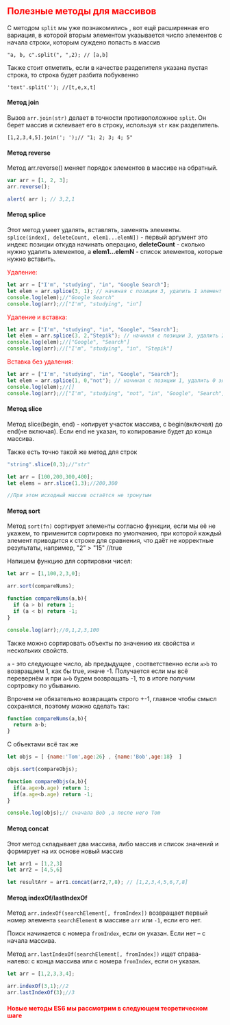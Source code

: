 ## <font color="red">Полезные методы для массивов</font>
С методом `split` мы уже познакомились , вот ещё расширенная его вариация, в которой вторым элементом указывается число элементов с начала строки, которым суждено попасть в массив

`"a, b, c".split(", ",2); // [a,b]`

Также стоит отметить, если в качестве разделителя указана пустая строка, то строка будет разбита побуквенно

`'text'.split(''); //[t,e,x,t]`

#### Метод join
Вызов `arr.join(str)` делает в точности противоположное `split`. Он берет массив и склеивает его в строку, используя `str` как разделитель.

`[1,2,3,4,5].join('; ');// "1; 2; 3; 4; 5"`

#### Метод reverse
Метод arr.reverse() меняет порядок элементов в массиве на обратный.

```js
var arr = [1, 2, 3];
arr.reverse();

alert( arr ); // 3,2,1
```

#### Метод splice

Этот метод умеет удалять, вставлять, заменять элементы.
`splice(index[, deleteCount, elem1...elemN])` - первый аргумент это индекс позиции откуда начинать операцию, <b>deleteCount</b> - сколько нужно удалить элементов, а <b>elem1...elemN</b> - список элементов, которые нужно вставить.

<font color="red">Удаление:</font>

```js
let arr = ["I'm", "studying", "in", "Google Search"];
let elem = arr.splice(3, 1); // начиная с позиции 3, удалить 1 элемент
console.log(elem);//"Google Search"
console.log(arr);//["I'm", "studying", "in"]
```

<font color="red">Удаление и вставка:</font>

```js
let arr = ["I'm", "studying", "in", "Google", "Search"];
let elem = arr.splice(3, 2,"Stepik"); // начиная с позиции 3, удалить 2 элемента и вставить "Stepik"
console.log(elem);//["Google", "Search"]
console.log(arr);//["I'm", "studying", "in", "Stepik"]
```

<font color="red">Вставка без удаления:</font>

```js
let arr = ["I'm", "studying", "in", "Google", "Search"];
let elem = arr.splice(1, 0,"not"); // начиная с позиции 1, удалить 0 элементов и вставить "not"
console.log(elem);//[]
console.log(arr);//["I'm", "studying", "not", "in", "Google", "Search"]
```

#### Метод slice

Метод slice(begin, end) - копирует участок массива, с begin(включая) до end(не включая). Если end не указан, то копирование будет до конца массива.

Также есть точно такой же метод для строк

```js
"string".slice(0,3);//"str"

let arr = [100,200,300,400];
let elems = arr.slice(1,3);//200,300

//При этом исходный массив остаётся не тронутым
```

#### Метод sort

Метод `sort(fn)` сортирует элементы согласно функции, если мы её не укажем, то применится сортировка по умолчанию, при которой каждый элемент приводится к строке для сравнения, что даёт не корректные результаты, например, "2" > "15" //true

Напишем функцию для сортировки чисел:

```js
let arr = [1,100,2,3,0];

arr.sort(compareNums);

function compareNums(a,b){
  if (a > b) return 1;
  if (a < b) return -1;
}

console.log(arr);//0,1,2,3,100
```

Также можно сортировать объекты по значению их свойства и нескольких свойств.

`a` - это следующее число, аb предыдущее , соответственно если `a>b` то возвращаем 1, как бы true, иначе -1. Получается если мы всё перевернём и при `a>b` будем возвращать -1, то в итоге получим сортровку по убыванию.

Впрочем не обязательно возвращать строго +-1, главное чтобы смысл сохранялся, поэтому можно сделать так:

```js
function compareNums(a,b){
  return a-b;
}
```

C объектами всё так же 

```js
let objs = [ {name:'Tom',age:26} , {name:'Bob',age:18}  ]

objs.sort(compareObjs);

function compareObjs(a,b){
  if(a.age>b.age) return 1;
  if(a.age<b.age) return -1;
}

console.log(objs);// сначала Bob ,а после него Tom
```

#### Метод concat

Этот метод складывает два массива, либо массив и список значений и формирует на их основе новый массив

```js
let arr1 = [1,2,3]
let arr2 = [4,5,6]

let resultArr = arr1.concat(arr2,7,8); // [1,2,3,4,5,6,7,8]
```

#### Метод indexOf/lastIndexOf
Метод `arr.indexOf(searchElement[, fromIndex])` возвращает первый номер элемента `searchElement` в массиве `arr` или `-1`, если его нет.

Поиск начинается с номера `fromIndex`, если он указан. Если нет – с начала массива.

Метод `arr.lastIndexOf(searchElement[, fromIndex])` ищет справа-налево: с конца массива или с номера `fromIndex`, если он указан.

```js
let arr = [1,2,3,3,4];

arr.indexOf(3,1);//2
arr.lastIndexOf(3);//3
```

#### <font color="red">Новые методы ES6 мы рассмотрим в следующем теоретическом шаге</font>